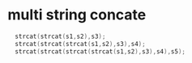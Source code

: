 # multi string concate
```c
  strcat(strcat(s1,s2),s3);
  strcat(strcat(strcat(s1,s2),s3),s4);
  strcat(strcat(strcat(strcat(s1,s2),s3),s4),s5);
```
